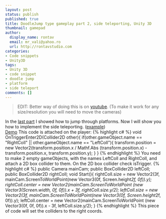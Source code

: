 ```yaml
---
layout: post
status: publish
published: true
title: DoodleJump type gameplay part 2, side teleporting, Unity 3D
thumbnail: gamepad
author:
  display_name: rontav
  email: mr_vali@yahoo.ro
  url: http://rontavstudio.com
categories:
- Code snippets
- Unity3D
tags: 
- Unity 3D
- code snippet
- doodle jump
- platform
- side teleport
comments: []
---
```

>EDIT: Better way of doing this is on <a href="https://www.youtube.com/watch?v=TknsiuWErPM" target="_blank">youtube</a>.
(To make it work for any size/resolution you will need to move the cameras)

In the <a href="/doodlejump-type-gameplay">last part</a> I showed how to jump through platforms.
Now I will show you how to implement the side teleporting. (<a href="https://www.youtube.com/watch?v=uFHeFSz7wU0&t=39s" target="_blank">example</a>)<br>
<a href="http://adf.ly/1MsBIo" target="_blank" class="demoLink">Demo</a>
This code is attached on the player:
{% highlight c# %}
void OnTriggerEnter2D(Collider2D other){
	if(other.gameObject.name == "RightColl" || other.gameObject.name == "LeftColl"){
		transform.position = new Vector2(transform.position.x / Mathf.Abs (transform.position.x) - transform.position.x, transform.position.y);
	}
}
{% endhighlight %}
You need to make 2 empty gameObjects, with the names LeftColl and RightColl, and attach a 2D box collider to them. On the 2D box collider check isTrigger.
{% highlight c# %}
public Camera mainCam;
public BoxCollider2D leftColl;
public BoxCollider2D rightColl;
void Start(){
    rightColl.size = new Vector2(3f, mainCam.ScreenToWorldPoint(new Vector3(0f, Screen.height*2f, 0f)).y);
    rightColl.center = new Vector2(mainCam.ScreenToWorldPoint (new Vector3(Screen.width, 0f, 0f)).x + 3f, rightColl.size.y/2);
    leftColl.size = new Vector2(3f, mainCam.ScreenToWorldPoint(new Vector3(0f, Screen.height*2f, 0f)).y);
    leftColl.center = new Vector2(mainCam.ScreenToWorldPoint (new Vector3(0f, 0f, 0f)).x - 3f, leftColl.size.y/2);
}
{% endhighlight %}
This piece of code will set the colliders to the right coords.